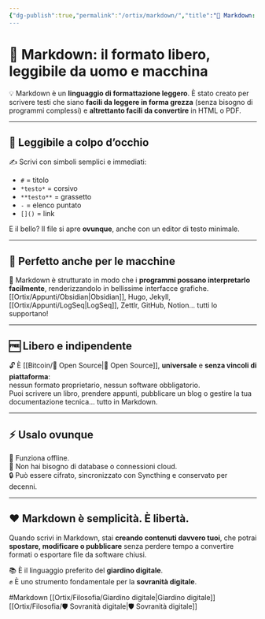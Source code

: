 ```yaml
---
{"dg-publish":true,"permalink":"/ortix/markdown/","title":"📝 Markdown: il formato libero, leggibile da uomo e macchina","tags":["Markdown","FormatiLiberi","Scrittura","Obsidian","SovranitàDigitale"]}
---
```



# 📝 **Markdown: il formato libero, leggibile da uomo e macchina**

💡 Markdown è un **linguaggio di formattazione leggero**. È stato creato per scrivere testi che siano **facili da leggere in forma grezza** (senza bisogno di programmi complessi) e **altrettanto facili da convertire** in HTML o PDF.

---

## 👀 **Leggibile a colpo d’occhio**

✍️ Scrivi con simboli semplici e immediati:

- `#` = titolo
- `*testo*` = corsivo
- `**testo**` = grassetto
- `-` = elenco puntato
- `[]()` = link

E il bello? Il file si apre **ovunque**, anche con un editor di testo minimale.

---

## 🤖 **Perfetto anche per le macchine**

🧠 Markdown è strutturato in modo che i **programmi possano interpretarlo facilmente**, renderizzandolo in bellissime interfacce grafiche.  
[[Ortix/Appunti/Obsidian\|Obsidian]], Hugo, Jekyll, [[Ortix/Appunti/LogSeq\|LogSeq]], Zettlr, GitHub, Notion… tutti lo supportano!

---

## 🆓 **Libero e indipendente**

🔓 È [[Bitcoin/🧬 Open Source\|🧬 Open Source]], **universale** e **senza vincoli di piattaforma**:  
nessun formato proprietario, nessun software obbligatorio.  
Puoi scrivere un libro, prendere appunti, pubblicare un blog o gestire la tua documentazione tecnica… tutto in Markdown.

---

## ⚡ **Usalo ovunque**

📲 Funziona offline.  
📁 Non hai bisogno di database o connessioni cloud.  
🔒 Può essere cifrato, sincronizzato con Syncthing e conservato per decenni.

---

## ❤️ Markdown è semplicità. È libertà.

Quando scrivi in Markdown, stai **creando contenuti davvero tuoi**, che potrai **spostare, modificare o pubblicare** senza perdere tempo a convertire formati o esportare file da software chiusi.

📚 È il linguaggio preferito del **giardino digitale**.  
✊ È uno strumento fondamentale per la **sovranità digitale**.

#Markdown
[[Ortix/Filosofia/Giardino digitale\|Giardino digitale]]
[[Ortix/Filosofia/🛡️ Sovranità digitale\|🛡️ Sovranità digitale]]